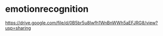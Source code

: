 # emotionrecognition

https://drive.google.com/file/d/0B5br5u8Iwfh1WnBnWWh5aEFJRG8/view?usp=sharing
